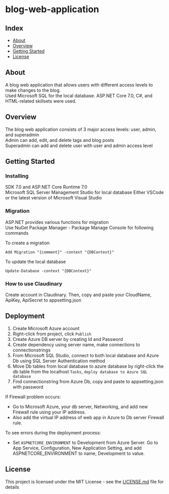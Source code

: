 # blog-web-application

## Index
  
  - [About](#About) 
  - [Overview](#Overview)
  - [Getting Started](#getting-started)
  - [License](#license)

## About  

A blog web application that allows users with different access levels to make changes to the blog.  
Used Microsoft SQL for the local database. ASP.NET Core 7.0, C#, and HTML-related skillsets were used.  

## Overview

The blog web application consists of 3 major access levels: user, admin, and superadmin  
Admin can add, edit, and delete tags and blog posts  
Superadmin can add and delete user with user and admin access level  

## Getting Started

### Installing

SDK 7.0 and ASP.NET Core Runtime 7.0  
Microsoft SQL Server Management Studio for local database
Either VSCode or the latest version of Microsoft Visual Studio

### Migration

ASP.NET provides various functions for migration  
Use NuGet Package Manager - Package Manage Console for following commands

To create a migration  
```
Add Migration "{comment}" -context "{DBContext}"
```

To update the local database  
```
Update-Database -context "{DBContext}"
```

### How to use Claudinary

Create account in Claudinary. Then, copy and paste your CloudName, ApiKey, ApiSecret to appsetting.json  

## Deployment  

1. Create Microsoft Azure account
2. Right-click from project, click `Publish`
3. Create Azure DB server by creating Id and Password
4. Create dependency using server name, make connections to connectionstrings
5. From Microsoft SQL Studio, connect to both local database and Azure Db using SQL Server Authentication method
6. Move Db tables from local database to azure database by right-click the db table from the localhost `Tasks`, `deploy database to Azure SQL database`  
7. Find connectionstring from Azure Db, copy and paste to appsetting.json with password

If Firewall problem occurs:
*  Go to Microsoft Azure, your db server, Networking, and add new Firewall rule using your IP address.
*  Also add the virtual IP address of web app in Azure to Db server Firewall rule.  

To see errors during the deployment process:
* Set `ASPNETCORE_ENVIRONMENT` to Development from Azure Server. Go to App Service, Configuration, New Application Setting, and add ASPNETCORE_ENVIRONMENT to name, Development to value.

## License

This project is licensed under the MIT License - see the [LICENSE.md](LICENSE.md) file for details
